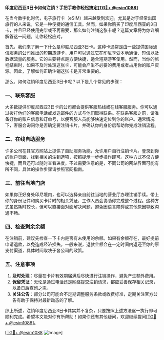 **印度尼西亚3日卡如何注销？手把手教你轻松搞定[[TG💪+ @esim1088](https://t.me/s/esim1088)]**

在当今数字化时代，电子旅行卡（eSIM）越来越受到欢迎。尤其是对于经常出国旅行的人来说，它是一种便捷的通信工具。然而，如果你购买了印度尼西亚的3日卡，并且已经使用完毕或不再需要，那么如何注销这张卡呢？这篇文章将为你详细解答这一问题，让你轻松应对。

首先，我们来了解一下什么是印度尼西亚3日卡。这种卡通常是由一些提供国际通信服务的公司推出的短期旅游卡，用户可以通过它在印尼享受本地通话、短信以及数据流量的服务。它的主要特点是方便快捷，适合短期游客使用。然而，当你的旅程结束时，如果不及时处理这张卡，可能会产生不必要的费用或者占用你的账户资源。因此，了解如何正确注销这张卡是非常重要的。

那么，如何注销印度尼西亚3日卡呢？以下是几个常见的步骤：

### 一、联系客服

大多数提供印度尼西亚3日卡的公司都会提供客服热线或在线客服服务。你可以通过拨打他们的客服电话或发送邮件的方式与他们取得联系。在联系客服之前，请准备好你的账户信息和订单号，以便客服人员能够快速定位到你的账户。通常情况下，客服会询问你是否确定要注销卡片，并确认你的身份后帮助你完成注销流程。

### 二、在线自助服务

许多公司在其官方网站上提供了自助服务功能，允许用户自行注销卡片。登录到你的账户页面，找到相关的注销选项，按照提示一步步操作即可。这种方式不仅方便快捷，而且还可以随时查看进度。不过需要注意的是，不同公司的网站界面可能有所不同，具体的操作步骤请参照官网指南。

### 三、前往当地门店

如果你正好身处印尼境内，也可以选择亲自前往当地的营业厅办理注销手续。带上你的身份证件和购买卡片时的相关凭证，工作人员会协助你完成整个过程。这种方式虽然耗时较长，但可以直接面对面解决问题，避免因语言障碍或其他原因导致沟通不畅。

### 四、检查剩余余额

在注销前，建议先检查一下卡内是否有未使用的余额。如果有余额存在，最好提前申请退款，以免造成经济损失。一般来说，退款金额会在一定时间内返还至你的原支付渠道，具体时间取决于各公司的政策。

### 五、注意事项

1. **及时处理**：尽量在卡片有效期届满后尽快进行注销操作，避免产生额外费用。
2. **保留凭证**：无论是通过电话还是网络提交注销请求，都应妥善保存相关记录，以备日后查询之需。
3. **关注公告**：部分公司可能会不定期调整服务条款或收费标准，定期关注官方公告有助于保持对最新动态的了解。

综上所述，注销印度尼西亚3日卡其实并不复杂，只要按照上述方法逐一执行即可顺利完成。希望本文能对你有所帮助！如果你还有其他疑问，欢迎继续提问[[TG💪+ @esim1088](https://t.me/s/esim1088)]。

[[TG💪+ @esim1088](https://t.me/s/esim1088) ![Image](https://i.postimg.cc/4NQfJmqS/Snipaste-2025-05-13-00-14-12.png)]